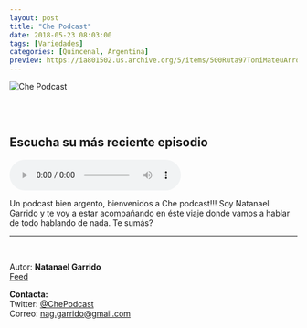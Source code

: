 ```yaml
---
layout: post
title: "Che Podcast"
date: 2018-05-23 08:03:00
tags: [Variedades]
categories: [Quincenal, Argentina]
preview: https://ia801502.us.archive.org/5/items/500Ruta97ToniMateuArrom/300che_podcast-NatanaelGarrido.jpg
---
```


![Che Podcast](https://ia801502.us.archive.org/5/items/500Ruta97ToniMateuArrom/400che_podcast-NatanaelGarrido.jpg)

<br/>
<br/>

## Escucha su más reciente episodio

<!--reproductor-feed=http://www.ivoox.com/che-podcast_fg_f1569470_filtro_1.xml-->
<!--reproductor-start-->
<audio id="audio" preload="auto" controls="" src="http://www.ivoox.com/che-podcast-episodio-3-infinity_mf_26054143_feed_1.mp3"></audio>
<!--reproductor-end-->

Un podcast bien argento, bienvenidos a Che podcast!!! Soy Natanael Garrido y te voy a estar acompañando en éste viaje donde vamos a hablar de todo hablando de nada. Te sumás?  

_ _ _

<br>

Autor: **Natanael Garrido**  
[Feed](http://www.ivoox.com/che-podcast_fg_f1569470_filtro_1.xml)  


**Contacta:**  
Twitter: [@ChePodcast](https://twitter.com/ChePodcast)  
Correo: [nag.garrido@gmail.com](mailto:nag.garrido@gmail.com)  
